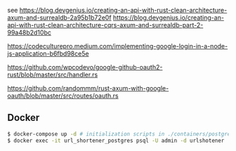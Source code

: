 see https://blog.devgenius.io/creating-an-api-with-rust-clean-architecture-axum-and-surrealdb-2a95b1b72e0f
https://blog.devgenius.io/creating-an-api-with-rust-clean-architecture-cqrs-axum-and-surrealdb-part-2-99a48b2d10bc

https://codeculturepro.medium.com/implementing-google-login-in-a-node-js-application-b6fbd98ce5e  

https://github.com/wpcodevo/google-github-oauth2-rust/blob/master/src/handler.rs

https://github.com/randommm/rust-axum-with-google-oauth/blob/master/src/routes/oauth.rs


## Docker 

```bash
$ docker-compose up -d # initialization scripts in ./containers/postgres/docker-entrypoint-initdb.d
$ docker exec -it url_shortener_postgres psql -U admin -d urlshotener
```